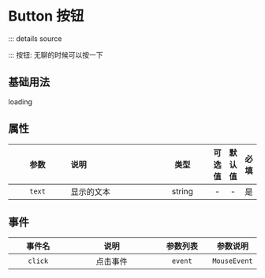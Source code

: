 <script setup>
// import demo from './docs/demo.vue'

</script>

# Button 按钮

<!-- <demo /> -->

::: details source

<!-- <<< ./docs/demo.vue -->

:::
按钮: 无聊的时候可以按一下

## 基础用法

<yk-button icon="cycle" type='success' loading round >loading</yk-button>

## 属性

<style>
table th:first-of-type {
    width: 4cm;
}
table th:nth-of-type(2) {
    width: 200pt;
}
table th:nth-of-type(3)
 {
    width: 8em;
}
</style>

|  参数  | 说明       |  类型  | 可选值<img width=60/> | 默认值<img width=60/> | 必填<img width=40/> |
| :----: | :--------- | :----: | :-------------------: | :-------------------: | :-----------------: |
| `text` | 显示的文本 | string |           -           |           -           |         是          |

## 事件

| 事件名  |   说明   | 参数列表 | 参数说明 <img width=300/> |
| :-----: | :------: | :------: | :-----------------------: |
| `click` | 点击事件 | `event`  |       `MouseEvent`        |
